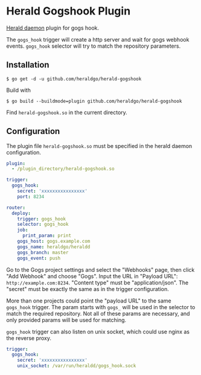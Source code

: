 # Herald Gogshook Plugin

[Herald daemon](https://github.com/heraldgo/heraldd)
plugin for gogs hook.

The `gogs_hook` trigger will create a http server and wait for gogs
webhook events. `gogs_hook` selector will try to match the repository
parameters.


## Installation

```shell
$ go get -d -u github.com/heraldgo/herald-gogshook
```

Build with

```
$ go build --buildmode=plugin github.com/heraldgo/herald-gogshook
```

Find `herald-gogshook.so` in the current directory.


## Configuration

The plugin file `herald-gogshook.so` must be specified in the herald
daemon configuration.

```yaml
plugin:
  - /plugin_directory/herald-gogshook.so

trigger:
  gogs_hook:
    secret: 'xxxxxxxxxxxxxxxx'
    port: 8234

router:
  deploy:
    trigger: gogs_hook
    selector: gogs_hook
    job:
      print_param: print
    gogs_host: gogs.example.com
    gogs_name: heraldgo/heraldd
    gogs_branch: master
    gogs_event: push
```

Go to the Gogs project settings and select the "Webhooks" page,
then click "Add Webhook" and choose "Gogs".
Input the URL in "Payload URL": `http://example.com:8234`.
"Content type" must be "application/json".
The "secret" must be exactly the same as in the trigger configuration.

More than one projects could point the "payload URL" to the same
`gogs_hook` trigger. The param starts with `gogs_` will be used in the
selector to match the required repository. Not all of these params are
necessary, and only provided params will be used for matching.

`gogs_hook` trigger can also listen on unix socket, which could use
nginx as the reverse proxy.

```yaml
trigger:
  gogs_hook:
    secret: 'xxxxxxxxxxxxxxxx'
    unix_socket: /var/run/heraldd/gogs_hook.sock
```
